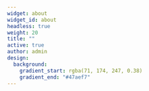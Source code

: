 ```yaml
---
widget: about
widget_id: about
headless: true
weight: 20
title: ""
active: true
author: admin
design:
  background:
    gradient_start: rgba(71, 174, 247, 0.38)
    gradient_end: "#47aef7"
---
```


